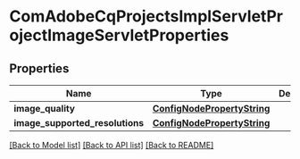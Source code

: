 # ComAdobeCqProjectsImplServletProjectImageServletProperties

## Properties
Name | Type | Description | Notes
------------ | ------------- | ------------- | -------------
**image_quality** | [**ConfigNodePropertyString**](ConfigNodePropertyString.md) |  | [optional] 
**image_supported_resolutions** | [**ConfigNodePropertyString**](ConfigNodePropertyString.md) |  | [optional] 

[[Back to Model list]](../README.md#documentation-for-models) [[Back to API list]](../README.md#documentation-for-api-endpoints) [[Back to README]](../README.md)


